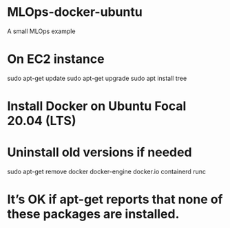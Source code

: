 # MLOps-docker-ubuntu
A small MLOps example 

# On EC2 instance
sudo apt-get update
sudo apt-get upgrade
sudo apt install tree

# Install Docker on Ubuntu Focal 20.04 (LTS)

# Uninstall old versions if needed
sudo apt-get remove docker docker-engine docker.io containerd runc
# It’s OK if apt-get reports that none of these packages are installed.


